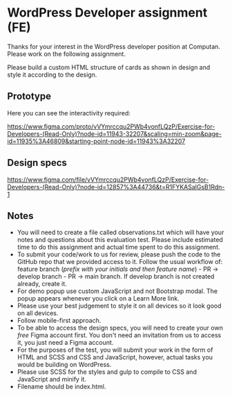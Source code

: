 # WordPress Developer assignment (FE)

Thanks for your interest in the WordPress developer position at Computan. Please work on the following assignment.

Please build a custom HTML structure of cards as shown in design and style it according to the design. 

## Prototype

Here you can see the interactivity required:

https://www.figma.com/proto/vVYmrccqu2PWb4vonfLQzP/Exercise-for-Developers-(Read-Only)?node-id=11943-32207&scaling=min-zoom&page-id=11935%3A46809&starting-point-node-id=11943%3A32207

## Design specs
https://www.figma.com/file/vVYmrccqu2PWb4vonfLQzP/Exercise-for-Developers-(Read-Only)?node-id=12857%3A44736&t=R1FYKASalGsB1Rdn-1

## Notes
- You will need to create a file called observations.txt which will have your notes and questions about this evaluation test. Please include estimated time to do this assignment and actual time spent to do this assignment.
- To submit your code/work to us for review, please push the code to the GitHub repo that we provided access to it. Follow the usual workflow of: feature branch (*prefix with your initials and then feature name*) - PR -> develop branch - PR -> main branch. If develop branch is not created already, create it.
- For demo popup use custom JavaScript and not Bootstrap modal. The popup appears whenever you click on a Learn More link.
- Please use your best judgement to style it on all devices so it look good on all devices.
- Follow mobile-first approach.
- To be able to access the design specs, you will need to create your own *free* Figma account first. You don't need an invitation from us to access it, you just need a Figma account.
- For the purposes of the test, you will submit your work in the form of HTML and SCSS and CSS and JavaScript, however, actual tasks you would be building on WordPress.
- Please use SCSS for the styles and gulp to compile to CSS and JavaScript and minify it.
- Filename should be index.html.
